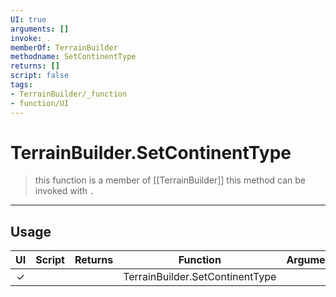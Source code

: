 ```yaml
---
UI: true
arguments: []
invoke: .
memberOf: TerrainBuilder
methodname: SetContinentType
returns: []
script: false
tags:
- TerrainBuilder/_function
- function/UI
---
```

# TerrainBuilder.SetContinentType
> this function is a member of [[TerrainBuilder]]
> this method can be invoked with `.`
-----
## Usage
|  UI | Script | Returns | Function | Arguments |
|:---:|:------:|-------:|:--------:|:---------|
|✓| ||TerrainBuilder.SetContinentType||
